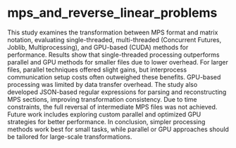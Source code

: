 # mps_and_reverse_linear_problems
 This study examines the transformation between MPS format and matrix notation, evaluating single-threaded, multi-threaded (Concurrent Futures, Joblib, Multiprocessing), and GPU-based (CUDA) methods for performance. Results show that single-threaded processing outperforms parallel and GPU methods for smaller files due to lower overhead. For larger files, parallel techniques offered slight gains, but interprocess communication setup costs often outweighed these benefits. GPU-based processing was limited by data transfer overhead.   The study also developed JSON-based regular expressions for parsing and reconstructing MPS sections, improving transformation consistency. Due to time constraints, the full reversal of intermediate MPS files was not achieved. Future work includes exploring custom parallel and optimized GPU strategies for better performance.  In conclusion, simpler processing methods work best for small tasks, while parallel or GPU approaches should be tailored for large-scale transformations.
